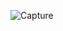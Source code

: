 ![Capture](https://github.com/Mouss911/atelier-JS/assets/127315905/4e529810-40ee-41a7-9358-89f5c1645066)
